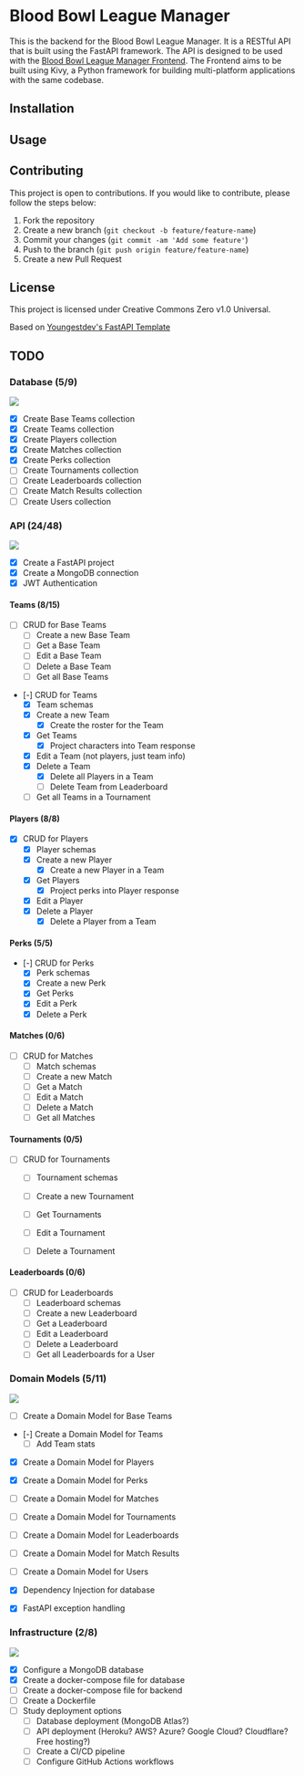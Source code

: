 # Blood Bowl League Manager

This is the backend for the Blood Bowl League Manager. It is a RESTful API that is built using the FastAPI framework. The API is designed to be used with the [Blood Bowl League Manager Frontend](). The Frontend aims to be built using Kivy, a Python framework for building multi-platform applications with the same codebase.

## Installation

## Usage

## Contributing

This project is open to contributions. If you would like to contribute, please follow the steps below:

1. Fork the repository
2. Create a new branch (`git checkout -b feature/feature-name`)
3. Commit your changes (`git commit -am 'Add some feature'`)
4. Push to the branch (`git push origin feature/feature-name`)
5. Create a new Pull Request

## License

This project is licensed under Creative Commons Zero v1.0 Universal.

Based on [Youngestdev's FastAPI Template](https://github.com/Youngestdev/fastapi-mongo)


## TODO


### Database (5/9)
![](https://progress-bar.dev/55)

- [x] Create Base Teams collection
- [x] Create Teams collection
- [x] Create Players collection
- [x] Create Matches collection
- [x] Create Perks collection
- [ ] Create Tournaments collection
- [ ] Create Leaderboards collection
- [ ] Create Match Results collection
- [ ] Create Users collection

### API (24/48)
![](https://progress-bar.dev/50)

- [x] Create a FastAPI project
- [x] Create a MongoDB connection
- [x] JWT Authentication

#### Teams (8/15)

- [ ] CRUD for Base Teams
    - [ ] Create a new Base Team
    - [ ] Get a Base Team
    - [ ] Edit a Base Team
    - [ ] Delete a Base Team
    - [ ] Get all Base Teams
- [-] CRUD for Teams
    - [x] Team schemas
    - [x] Create a new Team
        - [x] Create the roster for the Team
    - [x] Get Teams
        - [x] Project characters into Team response
    - [x] Edit a Team (not players, just team info)
    - [x] Delete a Team
        - [x] Delete all Players in a Team
        - [ ] Delete Team from Leaderboard
    - [ ] Get all Teams in a Tournament

#### Players (8/8)

- [x] CRUD for Players
    - [x] Player schemas
    - [x] Create a new Player
        - [x] Create a new Player in a Team
    - [x] Get Players
        - [x] Project perks into Player response
    - [x] Edit a Player
    - [x] Delete a Player
        - [x] Delete a Player from a Team

#### Perks (5/5)

- [-] CRUD for Perks
    - [x] Perk schemas
    - [x] Create a new Perk
    - [x] Get Perks
    - [x] Edit a Perk
    - [x] Delete a Perk

#### Matches (0/6)
- [ ] CRUD for Matches
    - [ ] Match schemas
    - [ ] Create a new Match
    - [ ] Get a Match
    - [ ] Edit a Match
    - [ ] Delete a Match
    - [ ] Get all Matches

#### Tournaments (0/5)

- [ ] CRUD for Tournaments
    - [ ] Tournament schemas
    - [ ] Create a new Tournament
    - [ ] Get Tournaments
    - [ ] Edit a Tournament
    - [ ] Delete a Tournament


#### Leaderboards (0/6)
- [ ] CRUD for Leaderboards
    - [ ] Leaderboard schemas
    - [ ] Create a new Leaderboard
    - [ ] Get a Leaderboard
    - [ ] Edit a Leaderboard
    - [ ] Delete a Leaderboard
    - [ ] Get all Leaderboards for a User

### Domain Models (5/11)

![](https://progress-bar.dev/45)

- [ ] Create a Domain Model for Base Teams
- [-] Create a Domain Model for Teams
    - [ ] Add Team stats
- [x] Create a Domain Model for Players
- [x] Create a Domain Model for Perks
- [ ] Create a Domain Model for Matches
- [ ] Create a Domain Model for Tournaments
- [ ] Create a Domain Model for Leaderboards
- [ ] Create a Domain Model for Match Results
- [ ] Create a Domain Model for Users
- [x] Dependency Injection for database
- [x] FastAPI exception handling


### Infrastructure (2/8)

![](https://progress-bar.dev/25)

- [x] Configure a MongoDB database
- [x] Create a docker-compose file for database
- [ ] Create a docker-compose file for backend
- [ ] Create a Dockerfile
- [ ] Study deployment options
    - [ ] Database deployment (MongoDB Atlas?)
    - [ ] API deployment (Heroku? AWS? Azure? Google Cloud? Cloudflare? Free hosting?)
    - [ ] Create a CI/CD pipeline
    - [ ] Configure GitHub Actions workflows
